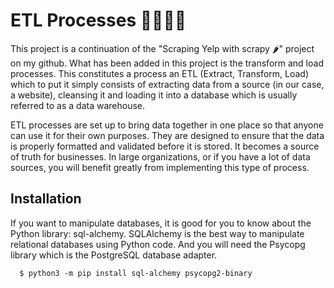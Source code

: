 # ETL Processes 🧙‍♂️🧙‍♂️

This project is a continuation of the "Scraping Yelp with scrapy 🌶️" project on my github. What has been added in this project is the transform and load processes.
This constitutes a process an ETL (Extract, Transform, Load) which to put it simply consists of extracting data from a source (in our case, a website), cleansing it and loading it into a database which is usually referred to as a data warehouse.

ETL processes are set up to bring data together in one place so that anyone can use it for their own purposes. They are designed to ensure that the data is properly formatted and validated before it is stored. It becomes a source of truth for businesses. In large organizations, or if you have a lot of data sources, you will benefit greatly from implementing this type of process.

## Installation

If you want to manipulate databases, it is good for you to know about the Python library: sql-alchemy.
SQLAlchemy is the best way to manipulate relational databases using Python code. 
And you will need the Psycopg library which is the PostgreSQL database adapter.

      $ python3 -m pip install sql-alchemy psycopg2-binary

